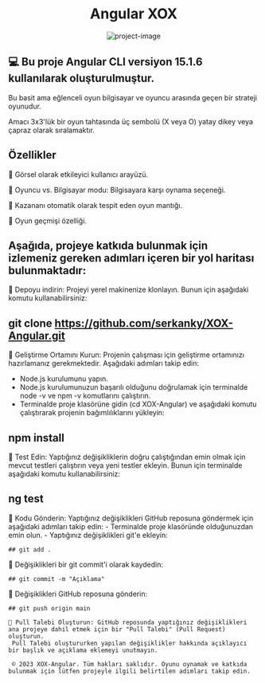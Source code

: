 

<h1 align="center" id="title">Angular XOX</h1>

<p align="center"><img src="https://socialify.git.ci/serkanky/XOX-Angular/image?font=Source%20Code%20Pro&amp;name=1&amp;owner=1&amp;pattern=Overlapping%20Hexagons&amp;theme=Dark" alt="project-image"></p>

<p id="description">
  
   ## 💻 Bu proje Angular CLI versiyon 15.1.6 kullanılarak oluşturulmuştur.
  
  Bu basit ama eğlenceli oyun bilgisayar ve oyuncu arasında geçen bir strateji oyunudur. 
  
  Amacı 3x3'lük bir oyun tahtasında üç sembolü (X veya O) yatay dikey veya çapraz olarak sıralamaktır.
  
  ## Özellikler  
  📌  Görsel olarak etkileyici kullanıcı arayüzü.
  
  📌  Oyuncu vs. Bilgisayar modu: Bilgisayara karşı oynama seçeneği.
  
  📌  Kazananı otomatik olarak tespit eden oyun mantığı. 
  
  📌  Oyun geçmişi özelliği.

  
   ## Aşağıda, projeye katkıda bulunmak için izlemeniz gereken adımları içeren bir yol haritası bulunmaktadır:
  
   🎈 Depoyu indirin: Projeyi yerel makinenize klonlayın. Bunun için aşağıdaki komutu kullanabilirsiniz:
  
   ## git clone https://github.com/serkanky/XOX-Angular.git

   🎈 Geliştirme Ortamını Kurun: Projenin çalışması için geliştirme ortamınızı hazırlamanız gerekmektedir. Aşağıdaki adımları takip edin:
   - Node.js kurulumunu yapın.
   - Node.js kurulumunuzun başarılı olduğunu doğrulamak için terminalde node -v ve npm -v komutlarını çalıştırın.
   - Terminalde proje klasörüne gidin (cd XOX-Angular) ve aşağıdaki komutu çalıştırarak projenin bağımlılıklarını yükleyin:
  
   ## npm install
    
   🎈 Test Edin: Yaptığınız değişikliklerin doğru çalıştığından emin olmak için mevcut testleri çalıştırın veya yeni testler ekleyin. Bunun için terminalde aşağıdaki komutu kullanabilirsiniz:
  
   ## ng test


   🎈 Kodu Gönderin: Yaptığınız değişiklikleri GitHub reposuna göndermek için aşağıdaki adımları takip edin:
    - Terminalde proje klasöründe olduğunuzdan emin olun.
    - Yaptığınız değişiklikleri git'e ekleyin:
  
    ## git add .
  
   🎈 Değişiklikleri bir git commit'i olarak kaydedin:
  
    ## git commit -m "Açıklama"

   🎈 Değişiklikleri GitHub reposuna gönderin:
  
    ## git push origin main
  
    🎈 Pull Talebi Oluşturun: GitHub reposunda yaptığınız değişiklikleri ana projeye dahil etmek için bir "Pull Talebi" (Pull Request) oluşturun. 
     Pull Talebi oluştururken yapılan değişiklikler hakkında açıklayıcı bir başlık ve açıklama eklemeyi unutmayın.

     © 2023 XOX-Angular. Tüm hakları saklıdır. Oyunu oynamak ve katkıda bulunmak için lütfen projeyle ilgili belirtilen adımları takip edin.
